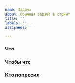 ```yaml
---
name: Задача
about: Обычная задача в спринт
title: ''
labels: ''
assignees: ''

---
```


### Что

### Чтобы что

### Кто попросил
